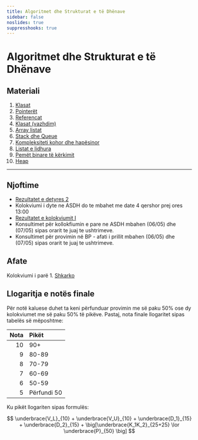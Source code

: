 ```yaml
---
title: Algoritmet dhe Strukturat e të Dhënave
sidebar: false
noslides: true
suppresshooks: true
---
```


# Algoritmet dhe Strukturat e të Dhënave

## Materiali


1. [Klasat](/lendet/algoritmet-dhe-strukturat-e-te-dhenave/java3)
2. [Pointerët](/lendet/algoritmet-dhe-strukturat-e-te-dhenave/java1)
3. [Referencat](/lendet/algoritmet-dhe-strukturat-e-te-dhenave/java2)
4. [Klasat (vazhdim)](/lendet/algoritmet-dhe-strukturat-e-te-dhenave/java4) 
5. [Array listat](/lendet/algoritmet-dhe-strukturat-e-te-dhenave/java5) 
6. [Stack dhe Queue](/lendet/algoritmet-dhe-strukturat-e-te-dhenave/java6) 
7. [Kompleksiteti kohor dhe hapësinor](/lendet/algoritmet-dhe-strukturat-e-te-dhenave/java7)
8. [Listat e lidhura](/lendet/algoritmet-dhe-strukturat-e-te-dhenave/java8)
9. [Pemët binare të kërkimit](/lendet/algoritmet-dhe-strukturat-e-te-dhenave/java9)
10. [Heap](/lendet/algoritmet-dhe-strukturat-e-te-dhenave/java10)

---
## Njoftime

- [Rezultatet e detyres 2](/lendet/algoritmet-dhe-strukturat-e-te-dhenave/dk2)
- Kolokviumi i dyte ne ASDH do te mbahet me date 4 qershor prej ores 13:00
- [Rezultatet e kolokviumit I](/lendet/algoritmet-dhe-strukturat-e-te-dhenave/kolokviumi1)
- Konsultimet për kollokfiumin e pare ne ASDH mbahen (06/05) dhe (07/05) sipas orarit te juaj te ushtrimeve.
- Konsultimet për provimin në BP - afati i prillit mbahen (06/05) dhe (07/05) sipas orarit te juaj te ushtrimeve.

## Afate
 Kolokviumi i parë
    1. [Shkarko](/lendet/algoritmet-dhe-strukturat-e-te-dhenave/asdh_k1.pdf)

## Llogaritja e notës finale

Për notë kaluese duhet ta keni përfunduar provimin me së paku 50% ose dy kolokviumet me së paku 50% të pikëve. Pastaj, nota finale llogaritet sipas tabelës së mëposhtme:

| Nota | Pikët       |
| ---: | :---------- |
|   10 | 90+         |
|    9 | 80-89       |
|    8 | 70-79       |
|    7 | 60-69       |
|    6 | 50-59       |
|    5 | Përfundi 50 |

Ku pikët llogariten sipas formulës:

$$
\underbrace{V_L}_{10} + \underbrace{V_U}_{10} + \underbrace{D_1}_{15} + \underbrace{D_2}_{15} + \big[\underbrace{K_1K_2}_{25+25} \lor \underbrace{P}_{50} \big]
$$
